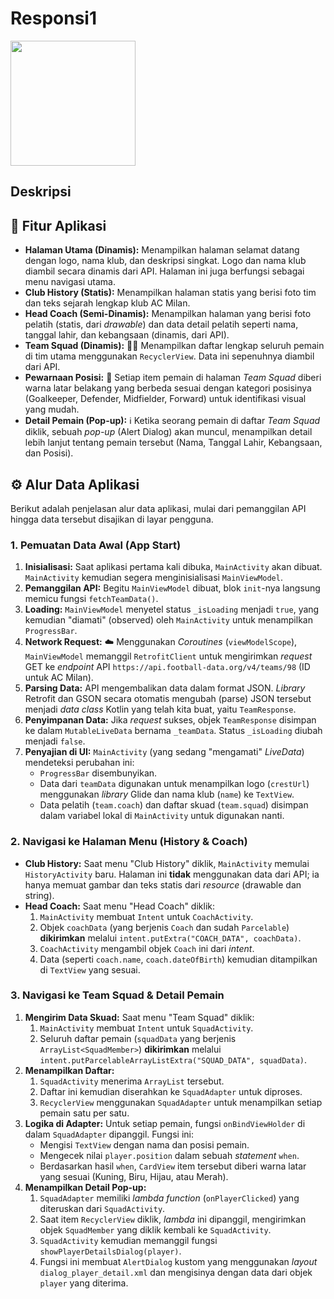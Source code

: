 # Responsi1
<img src="https://raw.githubusercontent.com/Zerive05/Responsi1/main/assets/Responsi1.gif" width="200">

## Deskripsi
## 📱 Fitur Aplikasi

* **Halaman Utama (Dinamis):** Menampilkan halaman selamat datang dengan logo, nama klub, dan deskripsi singkat. Logo dan nama klub diambil secara dinamis dari API. Halaman ini juga berfungsi sebagai menu navigasi utama.
* **Club History (Statis):** Menampilkan halaman statis yang berisi foto tim dan teks sejarah lengkap klub AC Milan.
* **Head Coach (Semi-Dinamis):** Menampilkan halaman yang berisi foto pelatih (statis, dari *drawable*) dan data detail pelatih seperti nama, tanggal lahir, dan kebangsaan (dinamis, dari API).
* **Team Squad (Dinamis):** 🏃‍♂️ Menampilkan daftar lengkap seluruh pemain di tim utama menggunakan `RecyclerView`. Data ini sepenuhnya diambil dari API.
* **Pewarnaan Posisi:** 🎨 Setiap item pemain di halaman *Team Squad* diberi warna latar belakang yang berbeda sesuai dengan kategori posisinya (Goalkeeper, Defender, Midfielder, Forward) untuk identifikasi visual yang mudah.
* **Detail Pemain (Pop-up):** ℹ️ Ketika seorang pemain di daftar *Team Squad* diklik, sebuah *pop-up* (Alert Dialog) akan muncul, menampilkan detail lebih lanjut tentang pemain tersebut (Nama, Tanggal Lahir, Kebangsaan, dan Posisi).

## ⚙️ Alur Data Aplikasi

Berikut adalah penjelasan alur data aplikasi, mulai dari pemanggilan API hingga data tersebut disajikan di layar pengguna.

### 1. Pemuatan Data Awal (App Start)

1.  **Inisialisasi:** Saat aplikasi pertama kali dibuka, `MainActivity` akan dibuat. `MainActivity` kemudian segera menginisialisasi `MainViewModel`.
2.  **Pemanggilan API:** Begitu `MainViewModel` dibuat, blok `init`-nya langsung memicu fungsi `fetchTeamData()`.
3.  **Loading:** `MainViewModel` menyetel status `_isLoading` menjadi `true`, yang kemudian "diamati" (observed) oleh `MainActivity` untuk menampilkan `ProgressBar`.
4.  **Network Request:** ☁️ Menggunakan *Coroutines* (`viewModelScope`), `MainViewModel` memanggil `RetrofitClient` untuk mengirimkan *request* GET ke *endpoint* API `https://api.football-data.org/v4/teams/98` (ID untuk AC Milan).
5.  **Parsing Data:** API mengembalikan data dalam format JSON. *Library* Retrofit dan GSON secara otomatis mengubah (parse) JSON tersebut menjadi *data class* Kotlin yang telah kita buat, yaitu `TeamResponse`.
6.  **Penyimpanan Data:** Jika *request* sukses, objek `TeamResponse` disimpan ke dalam `MutableLiveData` bernama `_teamData`. Status `_isLoading` diubah menjadi `false`.
7.  **Penyajian di UI:** `MainActivity` (yang sedang "mengamati" *LiveData*) mendeteksi perubahan ini:
    * `ProgressBar` disembunyikan.
    * Data dari `teamData` digunakan untuk menampilkan logo (`crestUrl`) menggunakan *library* Glide dan nama klub (`name`) ke `TextView`.
    * Data pelatih (`team.coach`) dan daftar skuad (`team.squad`) disimpan dalam variabel lokal di `MainActivity` untuk digunakan nanti.

### 2. Navigasi ke Halaman Menu (History & Coach)

* **Club History:** Saat menu "Club History" diklik, `MainActivity` memulai `HistoryActivity` baru. Halaman ini **tidak** menggunakan data dari API; ia hanya memuat gambar dan teks statis dari *resource* (drawable dan string).
* **Head Coach:** Saat menu "Head Coach" diklik:
    1.  `MainActivity` membuat `Intent` untuk `CoachActivity`.
    2.  Objek `coachData` (yang berjenis `Coach` dan sudah `Parcelable`) **dikirimkan** melalui `intent.putExtra("COACH_DATA", coachData)`.
    3.  `CoachActivity` mengambil objek `Coach` ini dari *intent*.
    4.  Data (seperti `coach.name`, `coach.dateOfBirth`) kemudian ditampilkan di `TextView` yang sesuai.

### 3. Navigasi ke Team Squad & Detail Pemain

1.  **Mengirim Data Skuad:** Saat menu "Team Squad" diklik:
    1.  `MainActivity` membuat `Intent` untuk `SquadActivity`.
    2.  Seluruh daftar pemain (`squadData` yang berjenis `ArrayList<SquadMember>`) **dikirimkan** melalui `intent.putParcelableArrayListExtra("SQUAD_DATA", squadData)`.
2.  **Menampilkan Daftar:**
    1.  `SquadActivity` menerima `ArrayList` tersebut.
    2.  Daftar ini kemudian diserahkan ke `SquadAdapter` untuk diproses.
    3.  `RecyclerView` menggunakan `SquadAdapter` untuk menampilkan setiap pemain satu per satu.
3.  **Logika di Adapter:** Untuk setiap pemain, fungsi `onBindViewHolder` di dalam `SquadAdapter` dipanggil. Fungsi ini:
    * Mengisi `TextView` dengan nama dan posisi pemain.
    * Mengecek nilai `player.position` dalam sebuah *statement* `when`.
    * Berdasarkan hasil `when`, `CardView` item tersebut diberi warna latar yang sesuai (Kuning, Biru, Hijau, atau Merah).
4.  **Menampilkan Detail Pop-up:**
    1.  `SquadAdapter` memiliki *lambda function* (`onPlayerClicked`) yang diteruskan dari `SquadActivity`.
    2.  Saat item `RecyclerView` diklik, *lambda* ini dipanggil, mengirimkan objek `SquadMember` yang diklik kembali ke `SquadActivity`.
    3.  `SquadActivity` kemudian memanggil fungsi `showPlayerDetailsDialog(player)`.
    4.  Fungsi ini membuat `AlertDialog` kustom yang menggunakan *layout* `dialog_player_detail.xml` dan mengisinya dengan data dari objek `player` yang diterima.